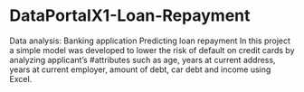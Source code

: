 # DataPortalX1-Loan-Repayment
Data analysis: Banking application
                                           Predicting loan repayment
In this project a simple model was developed to lower the risk of default on credit cards by analyzing applicant’s #attributes such as age, years at current address, years at current employer, amount of debt, car debt and income using Excel.
